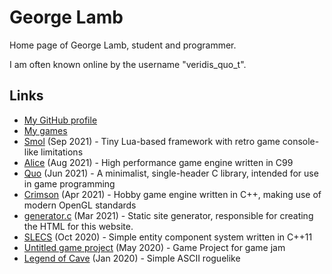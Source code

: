 # George Lamb

Home page of George Lamb, student and programmer.

I am often known online by the username "veridis_quo_t".

## Links
 - [My GitHub profile](https://github.com/veridisquot)
 - [My games](https://veridis-quo-t.itch.io)
 - [Smol](https://veridis-quo-t.itch.io/smol) (Sep 2021) - Tiny Lua-based framework with retro game console-like limitations
 - [Alice](alice.html) (Aug 2021) - High performance game engine written in C99
 - [Quo](quo.html) (Jun 2021) - A minimalist, single-header C library, intended for use in game programming
 - [Crimson](crimson.html) (Apr 2021) - Hobby game engine written in C++, making use of modern OpenGL standards
 - [generator.c](https://raw.githubusercontent.com/veridisquot/veridisquot.github.io/master/generator.c) (Mar 2021) - Static site generator, responsible for creating the HTML for this website.
 - [SLECS](https://github.com/veridisquot/SLECS) (Oct 2020) - Simple entity component system written in C++11
 - [Untitled game project](game.html) (May 2020) - Game Project for game jam
 - [Legend of Cave](https://georgelam6.itch.io/legend) (Jan 2020) - Simple ASCII roguelike
